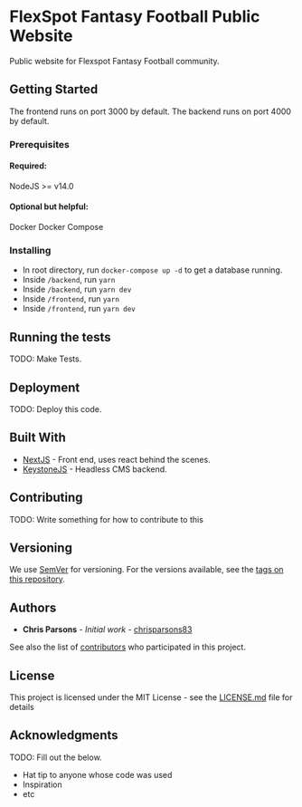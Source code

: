 # FlexSpot Fantasy Football Public Website

Public website for Flexspot Fantasy Football community.

## Getting Started

The frontend runs on port 3000 by default.
The backend runs on port 4000 by default.

### Prerequisites

#### **Required:**

NodeJS >= v14.0

#### **Optional but helpful:**

Docker
Docker Compose

### Installing

- In root directory, run `docker-compose up -d` to get a database running.
- Inside `/backend`, run `yarn`
- Inside `/backend`, run `yarn dev`
- Inside `/frontend`, run `yarn`
- Inside `/frontend`, run `yarn dev`

## Running the tests

TODO: Make Tests.

## Deployment

TODO: Deploy this code.

## Built With

- [NextJS](https://nextjs.org/) - Front end, uses react behind the scenes.
- [KeystoneJS](https://www.keystonejs.com/) - Headless CMS backend.

## Contributing

TODO: Write something for how to contribute to this

## Versioning

We use [SemVer](http://semver.org/) for versioning. For the versions available, see the [tags on this repository](https://github.com/your/project/tags).

## Authors

- **Chris Parsons** - _Initial work_ - [chrisparsons83](https://github.com/chrisparsons83)

See also the list of [contributors](https://github.com/chrisparsons83/flexspotffwebsite/contributors) who participated in this project.

## License

This project is licensed under the MIT License - see the [LICENSE.md](LICENSE.md) file for details

## Acknowledgments

TODO: Fill out the below.

- Hat tip to anyone whose code was used
- Inspiration
- etc
